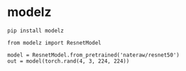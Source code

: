 # modelz

```
pip install modelz
```

```
from modelz import ResnetModel

model = ResnetModel.from_pretrained('nateraw/resnet50')
out = model(torch.rand(4, 3, 224, 224))
```
